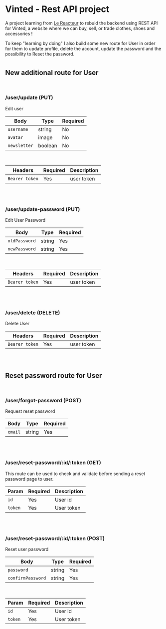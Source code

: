 # Vinted - Rest API project

A project learning from [Le Reacteur](https://github.com/lereacteur) to rebuid the backend using REST API for Vinted, a website where we can buy, sell, or trade clothes, shoes and accessories !

To keep "learning by doing" I also build some new route for User in order for them to update profile, delete the account, update the password and the possibility to Reset the password.

#
## New additional route for User
<br>

### /user/update (PUT)

Edit user

| Body        | Type    | Required |
| ----------  | ------  | -------- |
| `username`  | string  | No       |
| `avatar`    | image   | No       |
| `newsletter`| boolean | No       |

<br>

| Headers        | Required | Description |
| -------------- | -------- | ----------- |
| `Bearer token` | Yes      | user token  |

<br>
<br>

### /user/update-password (PUT)

Edit User Password

| Body          | Type   | Required |
| ----------    | ------ | -------- |
| `oldPassword` | string | Yes      |
| `newPassword` | string | Yes      |

<br>

| Headers        | Required | Description |
| -------------- | -------- | ----------- |
| `Bearer token` | Yes      | user token  |

<br>
<br>

### /user/delete (DELETE)

Delete User

| Headers        | Required | Description |
| -------------- | -------- | ----------- |
| `Bearer token` | Yes      | user token  |

<br>

#
## Reset password route for User
<br>

### /user/forgot-password (POST)

Request reset password

| Body    | Type   | Required |
| ------- | ------ | -------- |
| `email` | string | Yes      |

<br>
<br>

### /user/reset-password/:id/:token (GET)

This route can be used to check and validate before sending a reset password page to user.


| Param  | Required | Description |
| -----  | -------- | ----------- |
| `id`   | Yes      | User id     |
|`token` | Yes      | User token  |

<br>
<br>

### /user/reset-password/:id/:token (POST)
Reset user password

| Body             | Type   | Required |
| ---------------- | ------ | -------- |
| `password`       | string | Yes      |
| `confirmPassword`| string | Yes      |

<br>

| Param  | Required | Description |
| -----  | -------- | ----------- |
| `id`   | Yes      | User id     |
|`token` | Yes      | User token  |

